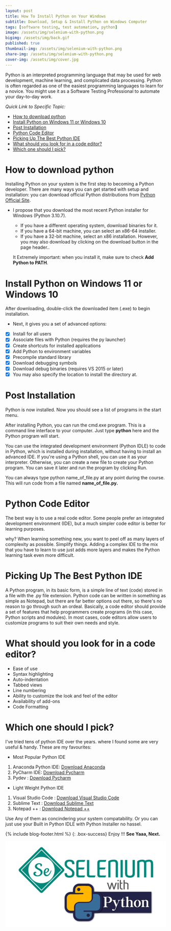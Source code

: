 ```yaml
---
layout: post
title: How To Install Python on Your Windows
subtitle: Download, Setup & Install Python on Windows Computer
tags: [software testing, test automation, python]
image: /assets/img/selenium-with-python.png
bigimg: /assets/img/back.gif
published: true
thumbnail-img: /assets/img/selenium-with-python.png
share-img: /assets/img/selenium-with-python.png
cover-img: /assets/img/cover.jpg
---
```


Python is an interpreted programming language that may be used for web development, machine learning, and complicated data processing. Python is often regarded as one of the easiest programming languages to learn for a novice. You might use it as a Software Testing Professional to automate your day-to-day work.

_Quick Link to Specific Topic:_
- [How to download python](#how-to-download-python)
- [Install Python on Windows 11 or Windows 10](#install-python-on-windows-11-or-windows-10)
- [Post Installation](#post-installation)
- [Python Code Editor](#python-code-editor)
- [Picking Up The Best Python IDE](#picking-up-the-best-python-ide)
- [What should you look for in a code editor?](#what-should-you-look-for-in-a-code-editor)
- [Which one should I pick?](#which-one-should-i-pick)
  
# How to download python

Installing Python on your system is the first step to becoming a Python developer. There are many ways you can get started with setup and installation: you can download official Python distributions from [Python Official Site](https://www.python.org/downloads/).

- I propose that you download the most recent Python installer for Windows (Python 3.10.7).

  - If you have a different operating system, download binaries for it.
  - If you have a 64-bit machine, you can select an x86-64 installer.
  - If you have a 32-bit machine, select an x86 installation. However, you may also download by clicking on the download button in the page header..

   It Extremely important: when you install it, make sure to check **Add Python to PATH**.

# Install Python on Windows 11 or Windows 10

After downloading, double-click the downloaded item (.exe) to begin installation.

- Next, it gives you a set of advanced options:
- [x] Install for all users
- [x] Associate files with Python (requires the py launcher)
- [x] Create shortcuts for installed applications
- [x] Add Python to environment variables
- [x] Precompile standard library
- [x] Download debugging symbols
- [x] Download debug binaries (requires VS 2015 or later)
- [x] You may also specify the location to install the directory at.

# Post Installation
Python is now installed. Now you should see a list of programs in the start menu.

After installing Python, you can run the cmd.exe program. This is a command line interface to your computer. Just type **python** here and the Python program will start.

You can use the integrated development environment (Python IDLE) to code in Python, which is installed during installation, without having to install an advanced IDE. If you're using a Python shell, you can use it as your interpreter. Otherwise, you can create a new file to create your Python program. You can save it later and run the program by clicking Run.

You can always type python name_of_file.py at any point during the course. This will run code from a file named **name_of_file.py.**

# Python Code Editor 

The best way is to use a real code editor. Some people prefer an integrated development environment (IDE), but a much simpler code editor is better for learning purposes.

why? When learning something new, you want to peel off as many layers of complexity as possible. Simplify things. Adding a complex IDE to the mix that you have to learn to use just adds more layers and makes the Python learning task even more difficult.

# Picking Up The Best Python IDE

A Python program, in its basic form, is a simple line of text (code) stored in a file with the .py file extension. Python code can be written in something as simple as Notepad, but there are far better options out there, so there's no reason to go through such an ordeal. Basically, a code editor should provide a set of features that help programmers create programs (in this case, Python scripts and modules). In most cases, code editors allow users to customize programs to suit their own needs and style.

# What should you look for in a code editor?
- Ease of use
- Syntax highlighting
- Auto-indentation
- Tabbed views
- Line numbering
- Ability to customize the look and feel of the editor
- Availability of add-ons
- Code Formatting 

# Which one should I pick?

I've tried tens of python IDE over the years. where I found some are very useful & handy. These are my favourites:

- Most Popular Python IDE

1. Anaconda Python IDE: [Download Anaconda](https://www.anaconda.com/products/individual)
2. PyCharm IDE:  [Download Pycharm](https://www.jetbrains.com/pycharm/)
3. Pydev :  [Download Pycharm](https://www.pydev.org/)

- Light Weight Python IDE 
1. Visual Studio Code :  [Download Visual Studio Code](https://code.visualstudio.com/download)
2. Sublime Text :  [Download Sublime Text](https://www.sublimetext.com/)
3. Notepad ++ :  [Download Notepad ++](https://notepad-plus-plus.org/downloads/)

Use Any of them as concindering your system compatability.
Or you can just use your Built in Python IDLE with Python Installer no hassel.







{% include blog-footer.html %}
{: .box-success}
Enjoy !!!
**See Yaaa, Next.**

![Selenium with Python](/assets/img/selenium-with-python.png "Selenium with Python")
